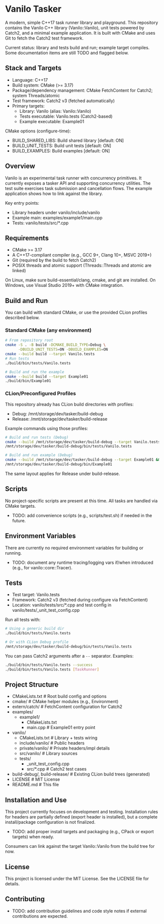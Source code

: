 # Vanilo Tasker

A modern, simple C++17 task runner library and playground. This repository contains the Vanilo C++ library (Vanilo::Vanilo), unit tests powered by Catch2, and a minimal example application. It is built with CMake and uses Git to fetch the Catch2 test framework.

Current status: library and tests build and run; example target compiles. Some documentation items are still TODO and flagged below.


## Stack and Targets
- Language: C++17
- Build system: CMake (>= 3.17)
- Package/dependency management: CMake FetchContent for Catch2; system Threads/atomic
- Test framework: Catch2 v3 (fetched automatically)
- Primary targets:
  - Library: Vanilo (alias: Vanilo::Vanilo)
  - Tests executable: Vanilo.tests (Catch2-based)
  - Example executable: Example01

CMake options (configure-time):
- BUILD_SHARED_LIBS: Build shared library [default: ON]
- BUILD_UNIT_TESTS: Build unit tests [default: ON]
- BUILD_EXAMPLES: Build examples [default: ON]


## Overview
Vanilo is an experimental task runner with concurrency primitives. It currently exposes a tasker API and supporting concurrency utilities. The test suite exercises task submission and cancellation flows. The example application shows how to link against the library.

Key entry points:
- Library headers under vanilo/include/vanilo
- Example main: examples/example1/main.cpp
- Tests: vanilo/tests/src/*.cpp


## Requirements
- CMake >= 3.17
- A C++17-compliant compiler (e.g., GCC 9+, Clang 10+, MSVC 2019+)
- Git (required by the build to fetch Catch2)
- POSIX threads and atomic support (Threads::Threads and atomic are linked)

On Linux, make sure build-essential/clang, cmake, and git are installed. On Windows, use Visual Studio 2019+ with CMake integration.


## Build and Run
You can build with standard CMake, or use the provided CLion profiles described below.

### Standard CMake (any environment)
```sh
# From repository root
cmake -S . -B build -DCMAKE_BUILD_TYPE=Debug \
      -DBUILD_UNIT_TESTS=ON -DBUILD_EXAMPLES=ON
cmake --build build --target Vanilo.tests
# Run tests
./build/bin/tests/Vanilo.tests

# Build and run the example
cmake --build build --target Example01
./build/bin/Example01
```

### CLion/Preconfigured Profiles
This repository already has CLion build directories with profiles:
- Debug: /mnt/storage/dev/tasker/build-debug
- Release: /mnt/storage/dev/tasker/build-release

Example commands using those profiles:
```sh
# Build and run tests (Debug)
cmake --build /mnt/storage/dev/tasker/build-debug --target Vanilo.tests && \
/mnt/storage/dev/tasker/build-debug/bin/tests/Vanilo.tests

# Build and run example (Debug)
cmake --build /mnt/storage/dev/tasker/build-debug --target Example01 && \
/mnt/storage/dev/tasker/build-debug/bin/Example01
```
The same layout applies for Release under build-release.


## Scripts
No project-specific scripts are present at this time. All tasks are handled via CMake targets.
- TODO: add convenience scripts (e.g., scripts/test.sh) if needed in the future.


## Environment Variables
There are currently no required environment variables for building or running.
- TODO: document any runtime tracing/logging vars if/when introduced (e.g., for vanilo::core::Tracer).


## Tests
- Test target: Vanilo.tests
- Framework: Catch2 v3 (fetched during configure via FetchContent)
- Location: vanilo/tests/src/*.cpp and test config in vanilo/tests/_unit_test_config.cpp

Run all tests with:
```sh
# Using a generic build dir
./build/bin/tests/Vanilo.tests

# Or with CLion Debug profile
/mnt/storage/dev/tasker/build-debug/bin/tests/Vanilo.tests
```

You can pass Catch2 arguments after a `--` separator. Examples:
```sh
./build/bin/tests/Vanilo.tests --success
./build/bin/tests/Vanilo.tests [TaskRunner]
```


## Project Structure
- CMakeLists.txt                 # Root build config and options
- cmake/                         # CMake helper modules (e.g., Environment)
- extern/catch/                  # FetchContent configuration for Catch2
- examples/
  - example1/
    - CMakeLists.txt
    - main.cpp                   # Example01 entry point
- vanilo/
  - CMakeLists.txt               # Library + tests wiring
  - include/vanilo/              # Public headers
  - private/vanilo/              # Private headers/impl details
  - src/vanilo/                  # Library sources
  - tests/
    - _unit_test_config.cpp
    - src/*.cpp                  # Catch2 test cases
- build-debug/, build-release/   # Existing CLion build trees (generated)
- LICENSE                        # MIT License
- README.md                      # This file


## Installation and Use
This project currently focuses on development and testing. Installation rules for headers are partially defined (export header is installed), but a complete install/package configuration is not finalized.
- TODO: add proper install targets and packaging (e.g., CPack or export targets) when ready.

Consumers can link against the target Vanilo::Vanilo from the build tree for now.


## License
This project is licensed under the MIT License. See the LICENSE file for details.


## Contributing
- TODO: add contribution guidelines and code style notes if external contributions are expected.
